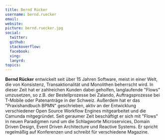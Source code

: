 ```yaml
---
title: Bernd Rücker
username: bernd.ruecker
email:
website:
picture: bernd.ruecker.jpg
social:
  twitter:
  github:
  stackoverflow: 
  facebook: 
  xing: 
  lanyrd: 
topics:
---
```


**Bernd Rücker** entwickelt seit über 15 Jahren Software, meist in einer Welt, die von Konsistenz, Transaktionalität und Monolithen beherrscht wird. In dieser Zeit hat er zahlreichen Kunden dabei geholfen, langlaufende "Flows" umzusetzen, so z.B. der Bestellprozesse bei Zalando, Auftragsprozesse bei T-Mobile oder Patenanträge in der Schweiz. Außerdem hat er das "Praxishandbuch BPMN" geschrieben, aktiv an der Entwicklung verschiedener Open Source Workflow Engines mitgearbeitet und die Camunda mitgegründet. Seit geraumer Zeit beschäftigt er sich mit "Flows" in neuen Paradigmen rund um die Schlagworte Microservices, Domain Driven Design, Event Driven Architecture und Reactive Systems. Er spricht regelmäßig auf Konferenzen und schreibt für verschiedene Magazine.
